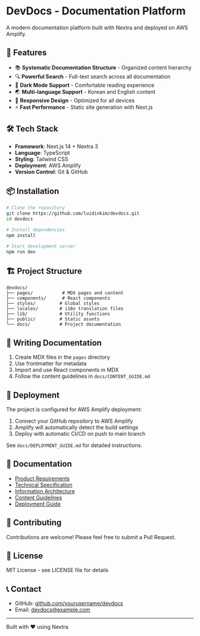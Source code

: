 # DevDocs - Documentation Platform

A modern documentation platform built with Nextra and deployed on AWS Amplify.

## 🚀 Features

- 📚 **Systematic Documentation Structure** - Organized content hierarchy
- 🔍 **Powerful Search** - Full-text search across all documentation
- 🌙 **Dark Mode Support** - Comfortable reading experience
- 🌏 **Multi-language Support** - Korean and English content
- 📱 **Responsive Design** - Optimized for all devices
- ⚡ **Fast Performance** - Static site generation with Next.js

## 🛠️ Tech Stack

- **Framework**: Next.js 14 + Nextra 3
- **Language**: TypeScript
- **Styling**: Tailwind CSS
- **Deployment**: AWS Amplify
- **Version Control**: Git & GitHub

## 📦 Installation

```bash
# Clone the repository
git clone https://github.com/luidinkim/devdocs.git
cd devdocs

# Install dependencies
npm install

# Start development server
npm run dev
```

## 🏗️ Project Structure

```
devdocs/
├── pages/           # MDX pages and content
├── components/      # React components
├── styles/         # Global styles
├── locales/        # i18n translation files
├── lib/            # Utility functions
├── public/         # Static assets
└── docs/           # Project documentation
```

## 📝 Writing Documentation

1. Create MDX files in the `pages` directory
2. Use frontmatter for metadata
3. Import and use React components in MDX
4. Follow the content guidelines in `docs/CONTENT_GUIDE.md`

## 🚀 Deployment

The project is configured for AWS Amplify deployment:

1. Connect your GitHub repository to AWS Amplify
2. Amplify will automatically detect the build settings
3. Deploy with automatic CI/CD on push to main branch

See `docs/DEPLOYMENT_GUIDE.md` for detailed instructions.

## 📄 Documentation

- [Product Requirements](docs/PRD.md)
- [Technical Specification](docs/TECH_SPEC.md)
- [Information Architecture](docs/INFORMATION_ARCHITECTURE.md)
- [Content Guidelines](docs/CONTENT_GUIDE.md)
- [Deployment Guide](docs/DEPLOYMENT_GUIDE.md)

## 🤝 Contributing

Contributions are welcome! Please feel free to submit a Pull Request.

## 📜 License

MIT License - see LICENSE file for details

## 📞 Contact

- GitHub: [github.com/yourusername/devdocs](https://github.com/yourusername/devdocs)
- Email: devdocs@example.com

---

Built with ❤️ using Nextra